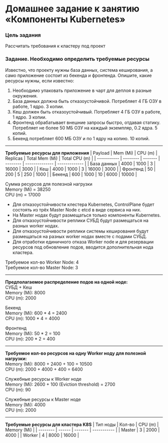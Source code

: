 # Домашнее задание к занятию «Компоненты Kubernetes»

### Цель задания

Рассчитать требования к кластеру под проект

### Задание. Необходимо определить требуемые ресурсы
Известно, что проекту нужны база данных, система кеширования, а само приложение состоит из бекенда и фронтенда. Опишите, какие ресурсы нужны, если известно:

1. Необходимо упаковать приложение в чарт для деплоя в разные окружения. 
2. База данных должна быть отказоустойчивой. Потребляет 4 ГБ ОЗУ в работе, 1 ядро. 3 копии. 
3. Кеш должен быть отказоустойчивый. Потребляет 4 ГБ ОЗУ в работе, 1 ядро. 3 копии. 
4. Фронтенд обрабатывает внешние запросы быстро, отдавая статику. Потребляет не более 50 МБ ОЗУ на каждый экземпляр, 0.2 ядра. 5 копий. 
5. Бекенд потребляет 600 МБ ОЗУ и по 1 ядру на копию. 10 копий.

----

**Требуемые ресурсы для приложения**
| Payload     | Mem (Mi) | CPU (m) | Replicas | Total Mem (Mi) | Total CPU (m) |
| ----------- | -------- | ------- | -------- | -------------- | ------------- |
| База данных | 4000     | 1000    | 3        | 16000          | 3000          |
| Кеш         | 4000     | 1000    | 3        | 16000          | 3000          |
| Фронтенд    | 50       | 200     | 5        | 250            | 1000          |
| Бекенд      | 600      | 1000    | 10       | 6000           | 10000         |

Сумма ресурсов для полезной нагрузки  
Memory (Mi) = 38250  
CPU (m) = 17000  

- Для отказоустойчивости клестера Kubernetes, ControlPlane будет состоять из трёх Master Node с etcd в виде сервиса на них.
- На Master нодах будут размещаться только компоненты Kubernetes.
- Для отказоустойчивости реплики СУБД будут размещаться на разных worker нодах.
- Для отказоустойчивости реплики системы кеширования будут размещаться на разных worker нодах вместе с подами СУБД.
- Для отработки единичного отказа Worker node и для резервации ресурсов под обновление подов, вводится дополнительная нода кластера.

Требуемое кол-во Worker Node: 4  
Требуемое кол-во Master Node: 3  

---

**Предполагаемое распределение подов на одной ноде:**  
СУБД + Кеш  
Memory (Mi): 8000  
CPU (m): 2000  

Бекенд  
Memory (Mi): 600 * 4 = 2400  
CPU (m): 1000 * 4 = 4000  

Фронтенд  
Memory (Mi): 50 * 2 = 100  
CPU (m): 200 * 2 = 400  

---

**Требуемое кол-во ресурсов на одну Worker ноду для полезной нагрузки:**  
Memory (Mi): 8000 + 2400 + 100 = 10500  
CPU (m): 2000 + 4000 + 400 = 6400  

Служебные ресурсы к Worker ноде  
Memory (Mi): 2600 + 100 (Eviction threshold) = 2700  
CPU (m): 90  

Служебные ресурсы к Master ноде  
Memory (Mi): 4000  
CPU (m): 2000  

---

**Требуемые ресурсы для кластера K8S**
| Тип ноды | Кол-во | CPU (m) | Memory (Mi) |
| -------- | ------ | ------- | ----------- |
| Master   | 3      | 2000    | 4000        |
| Worker   | 4      | 8000    | 16000       |